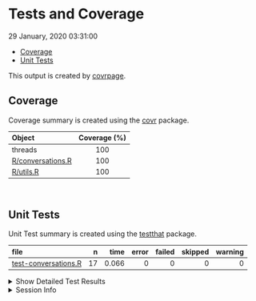 Tests and Coverage
================
29 January, 2020 03:31:00

  - [Coverage](#coverage)
  - [Unit Tests](#unit-tests)

This output is created by
[covrpage](https://github.com/metrumresearchgroup/covrpage).

## Coverage

Coverage summary is created using the
[covr](https://github.com/r-lib/covr) package.

| Object                                    | Coverage (%) |
| :---------------------------------------- | :----------: |
| threads                                   |     100      |
| [R/conversations.R](../R/conversations.R) |     100      |
| [R/utils.R](../R/utils.R)                 |     100      |

<br>

## Unit Tests

Unit Test summary is created using the
[testthat](https://github.com/r-lib/testthat) package.

| file                                                  |  n |  time | error | failed | skipped | warning |
| :---------------------------------------------------- | -: | ----: | ----: | -----: | ------: | ------: |
| [test-conversations.R](testthat/test-conversations.R) | 17 | 0.066 |     0 |      0 |       0 |       0 |

<details closed>

<summary> Show Detailed Test Results </summary>

| file                                                            | context       | test                                                                 | status | n |  time |
| :-------------------------------------------------------------- | :------------ | :------------------------------------------------------------------- | :----- | -: | ----: |
| [test-conversations.R](testthat/test-conversations.R#L26_L29)   | conversations | confirm that our expected channel name still exists: valid channel   | PASS   | 1 | 0.029 |
| [test-conversations.R](testthat/test-conversations.R#L33_L36)   | conversations | confirm that our expected channel name still exists: invalid channel | PASS   | 1 | 0.023 |
| [test-conversations.R](testthat/test-conversations.R#L46)       | conversations | can get conversations: class                                         | PASS   | 1 | 0.001 |
| [test-conversations.R](testthat/test-conversations.R#L50)       | conversations | can get conversations: length                                        | PASS   | 1 | 0.001 |
| [test-conversations.R](testthat/test-conversations.R#L54_L57)   | conversations | can get conversations: attr channel                                  | PASS   | 1 | 0.001 |
| [test-conversations.R](testthat/test-conversations.R#L61_L64)   | conversations | can get conversations: element names                                 | PASS   | 1 | 0.002 |
| [test-conversations.R](testthat/test-conversations.R#L68_L71)   | conversations | can get conversations: result class                                  | PASS   | 1 | 0.001 |
| [test-conversations.R](testthat/test-conversations.R#L75_L78)   | conversations | can get conversations: element channel                               | PASS   | 1 | 0.001 |
| [test-conversations.R](testthat/test-conversations.R#L85_L86)   | conversations | can get replies to a conversation: object class                      | PASS   | 1 | 0.000 |
| [test-conversations.R](testthat/test-conversations.R#L90)       | conversations | can get replies to a conversation: object length                     | PASS   | 1 | 0.000 |
| [test-conversations.R](testthat/test-conversations.R#L94_L97)   | conversations | can get replies to a conversation: object channel                    | PASS   | 1 | 0.001 |
| [test-conversations.R](testthat/test-conversations.R#L101_L104) | conversations | can get replies to a conversation: element names                     | PASS   | 1 | 0.001 |
| [test-conversations.R](testthat/test-conversations.R#L108_L111) | conversations | can get replies to a conversation: element class                     | PASS   | 1 | 0.001 |
| [test-conversations.R](testthat/test-conversations.R#L115_L118) | conversations | can get replies to a conversation: element channel                   | PASS   | 1 | 0.001 |
| [test-conversations.R](testthat/test-conversations.R#L125)      | conversations | conversations and replies fail gracefully: thread length             | PASS   | 1 | 0.001 |
| [test-conversations.R](testthat/test-conversations.R#L129)      | conversations | conversations and replies fail gracefully: thread class              | PASS   | 1 | 0.001 |
| [test-conversations.R](testthat/test-conversations.R#L133_L136) | conversations | conversations and replies fail gracefully: thread channel            | PASS   | 1 | 0.001 |

</details>

<details>

<summary> Session Info </summary>

| Field    | Value                               |                                                                                                                                                                                                                                                                 |
| :------- | :---------------------------------- | --------------------------------------------------------------------------------------------------------------------------------------------------------------------------------------------------------------------------------------------------------------- |
| Version  | R version 3.6.2 (2019-12-12)        |                                                                                                                                                                                                                                                                 |
| Platform | x86\_64-apple-darwin15.6.0 (64-bit) | <a href="https://github.com/yonicd/threads/commit/a923c33efe3111aada3ef9f62cb3abac8a182027/checks" target="_blank"><span title="Built on Github Actions">![](https://github.com/metrumresearchgroup/covrpage/blob/actions/inst/logo/gh.png?raw=true)</span></a> |
| Running  | macOS Catalina 10.15.2              |                                                                                                                                                                                                                                                                 |
| Language | en\_US                              |                                                                                                                                                                                                                                                                 |
| Timezone | UTC                                 |                                                                                                                                                                                                                                                                 |

| Package  | Version |
| :------- | :------ |
| testthat | 2.3.1   |
| covr     | 3.3.2   |
| covrpage | 0.0.71  |

</details>

<!--- Final Status : pass --->
